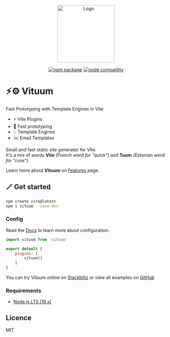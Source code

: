 <p align="center">
  <a href="https://vituum.dev/" target="_blank" rel="noopener noreferrer">
    <img width="180" src="https://avatars.githubusercontent.com/u/109584961" alt="Logo">
  </a>
</p>
<p align="center">
  <a href="https://npmjs.com/package/vituum"><img src="https://img.shields.io/npm/v/vituum.svg" alt="npm package"></a>
  <a href="https://nodejs.org/en/about/releases/"><img src="https://img.shields.io/node/v/vituum.svg" alt="node compatility"></a>
</p>

# ⚡⚙️ Vituum

Fast Prototyping with Template Engines in Vite

- ⚡ Vite Plugins
- 🚀️ Fast prototyping
- 💡 Template Engines
- ✉️ Email Templates

Small and fast static site generator for Vite.<br>
It's a mix of words **Vite** _(French word for "quick")_ and **Tuum** _(Estonian word for "core")_.<br>

Learn more about **Vituum** on [Features](https://vituum.dev/guide/features.html) page.

## 🪄 Get started

```sh
npm create vite@latest
npm i vituum --save-dev
```

### Config

Read the [Docs](https://vituum.dev/config/) to learn more about configuration.

```js
import vituum from 'vituum'

export default {
    plugins: [
        vituum()
    ]
}
```

You can try Vituum online on [Stackblitz](https://vituum.dev/guide/#trying-vituum-online) or view all examples on [GitHub](https://github.com/vituum/vituum/tree/main/examples)

### Requirements

- [Node.js LTS (18.x)](https://nodejs.org/en/download/)

## Licence
MIT
